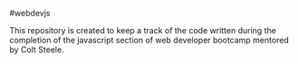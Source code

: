#webdevjs

This repository is created to keep a track of the code written during the completion of the javascript section of web developer bootcamp mentored by Colt Steele. 

